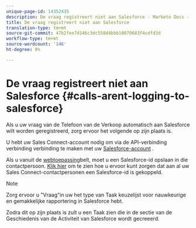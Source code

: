 ```yaml
---
unique-page-id: 14352435
description: De vraag registreert niet aan Salesforce - Marketo Docs - de Documentatie van het Product
title: De vraag registreert niet aan Salesforce
translation-type: tm+mt
source-git-commit: 47b2fee7d146c3dc558d4bbb10070683f4cdfd3d
workflow-type: tm+mt
source-wordcount: '146'
ht-degree: 0%

---
```



# De vraag registreert niet aan Salesforce {#calls-arent-logging-to-salesforce}

Als u uw vraag van de Telefoon van de Verkoop automatisch aan Salesforce wilt worden geregistreerd, zorg ervoor het volgende op zijn plaats is.

U hebt uw Sales Connect-account nodig om via de API-verbinding verbinding verbinding te maken met uw [Salesforce-account](http://docs.marketo.com/x/q4LS) .

Als u vanuit de [webtoepassing](http://toutapp.com/login)belt, moet u een Salesforce-id opslaan in die contactpersoon. [Klik hier](http://docs.marketo.com/x/G4PS) om te zien hoe u ervoor kunt zorgen dat aan al uw Sales Connect-contactpersonen een Salesforce-id is gekoppeld.

>[!NOTE]
>
>Zorg ervoor u &quot;Vraag&quot;in uw het type van Taak keuzelijst voor nauwkeurige en gemakkelijke rapportering in Salesforce hebt.

Zodra dit op zijn plaats is zult u een Taak zien die in de sectie van de Geschiedenis van de Activiteit van Salesforce wordt gecreeerd.

